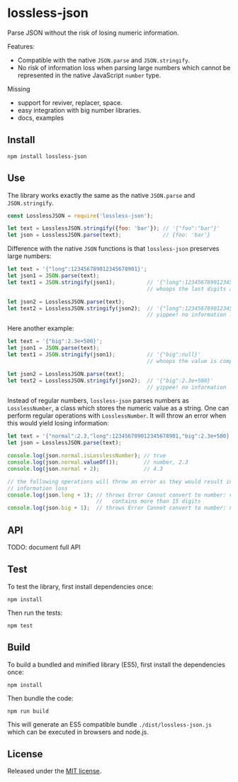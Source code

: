 # lossless-json

Parse JSON without the risk of losing numeric information.

Features:

- Compatible with the native `JSON.parse` and `JSON.stringify`.
- No risk of information loss when parsing large numbers which cannot be
  represented in the native JavaScript `number` type.

<!-- TODO: write when to use, how does it work, and motivation -->

Missing

- support for reviver, replacer, space.
- easy integration with big number libraries.
- docs, examples


## Install

```
npm install lossless-json
```


## Use

The library works exactly the same as the native `JSON.parse` and `JSON.stringify`.

```js
const LosslessJSON = require('lossless-json');

let text = LosslessJSON.stringify({foo: 'bar'}); // '{"foo":"bar"}'
let json = LosslessJSON.parse(text);             // {foo: 'bar'}
```

Difference with the native `JSON` functions is that `lossless-json` preserves large numbers:

```js
let text = '{"long":123456789012345678901}';
let json1 = JSON.parse(text);
let text1 = JSON.stringify(json1);          // '{"long":123456789012345680000}'
                                            // whoops the last digits are lost :(

let json2 = LosslessJSON.parse(text);
let text2 = LosslessJSON.stringify(json2);  // '{"long":123456789012345678901}'
                                            // yippee! no information loss :)
```

Here another example:

```js
let text = '{"big":2.3e+500}';
let json1 = JSON.parse(text);
let text1 = JSON.stringify(json1);          // '{"big":null}'
                                            // whoops the value is completely gone :(

let json2 = LosslessJSON.parse(text);
let text2 = LosslessJSON.stringify(json2);  // '{"big":2.3e+500}'
                                            // yippee! no information loss :)
```

Instead of regular numbers, `lossless-json` parses numbers as `LosslessNumber`,
a class which stores the numeric value as a string. One can perform regular
operations with `LosslessNumber`. It will throw an error when this would yield
losing information:


```js
let text = '{"normal":2.3,"long":123456789012345678901,"big":2.3e+500}';
let json = LosslessJSON.parse(text);

console.log(json.normal.isLosslessNumber); // true
console.log(json.normal.valueOf());        // number, 2.3
console.log(json.normal + 2);              // 4.3

// the following operations will throw an error as they would result in
// information loss
console.log(json.long + 1); // throws Error Cannot convert to number: value
                            //   contains more than 15 digits
console.log(json.big + 1);  // throws Error Cannot convert to number: number overflow
```


## API

TODO: document full API


## Test

To test the library, first install dependencies once:

```
npm install
```

Then run the tests:

```
npm test
```


## Build

To build a bundled and minified library (ES5), first install the dependencies once:

```
npm install
```

Then bundle the code:

```
npm run build
```

This will generate an ES5 compatible bundle `./dist/lossless-json.js` which can be executed in browsers and node.js.


## License

Released under the [MIT license](LICENSE.md).
